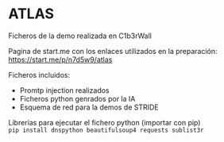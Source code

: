 # ATLAS
Ficheros de la demo realizada en C1b3rWall

Pagina de start.me con los enlaces utilizados en la preparación:
https://start.me/p/n7d5w9/atlas

Ficheros incluidos:
- Promtp injection realizados
- Ficheros python genrados por la IA
- Esquema de red para la demos de STRIDE

Librerías para ejecutar el fichero python (importar con pip)
<code> pip install dnspython beautifulsoup4 requests sublist3r </code>


